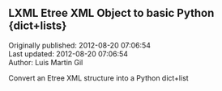## LXML Etree XML Object to basic Python {dict+lists}  
Originally published: 2012-08-20 07:06:54  
Last updated: 2012-08-20 07:06:54  
Author: Luis Martin Gil  
  
Convert an Etree XML structure into a Python dict+list